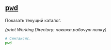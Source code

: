 # [`pwd`](./index.md)

Показать текущий каталог.

_(print Working Directory: покажи рабочую папку)_

```bash
# Синтаксис.
pwd
```
